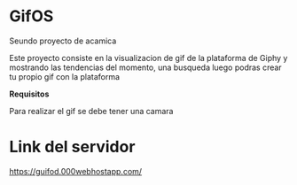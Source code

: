 # GifOS
Seundo proyecto de acamica
<p>Este proyecto consiste en la visualizacion de gif de la plataforma de Giphy y mostrando las tendencias del momento, una busqueda luego podras crear tu propio gif con la plataforma</p>

<b>Requisitos</b>
  <p> Para realizar el gif se debe tener una camara</p>

Link del servidor 
======================================
https://guifod.000webhostapp.com/
